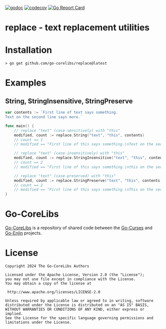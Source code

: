 [![godoc](https://img.shields.io/badge/godoc-reference-blue.svg)](https://pkg.go.dev/github.com/go-corelibs/replace)
[![codecov](https://codecov.io/gh/go-corelibs/replace/graph/badge.svg?token=VYMEpT55Gx)](https://codecov.io/gh/go-corelibs/replace)
[![Go Report Card](https://goreportcard.com/badge/github.com/go-corelibs/replace)](https://goreportcard.com/report/github.com/go-corelibs/replace)

# replace - text replacement utilities

# Installation

``` shell
> go get github.com/go-corelibs/replace@latest
```

# Examples

## String, StringInsensitive, StringPreserve

``` go
var contents := `First line of text says something.
Text on the second line says more.`

func main() {
    // replace "text" (case-sensitively) with "this"
    modified, count := replace.String("text", "this", contents)
    // count == 1
    // modified == "First line of this says something.\nText on the second line says more."

    // replace "text" (case-insensitively) with "this"
    modified, count := replace.StringInsensitive("text", "this", contents)
    // count == 2
    // modified == "First line of this says something.\nthis on the second line says more."

    // replace "text" (case-preserved) with "this"
    modified, count := replace.StringPreserve("text", "this", contents)
    // count == 2
    // modified == "First line of this says something.\nThis on the second line says more."
}
```

# Go-CoreLibs

[Go-CoreLibs] is a repository of shared code between the [Go-Curses] and
[Go-Enjin] projects.

# License

```
Copyright 2024 The Go-CoreLibs Authors

Licensed under the Apache License, Version 2.0 (the "License");
you may not use file except in compliance with the License.
You may obtain a copy of the license at

 http://www.apache.org/licenses/LICENSE-2.0

Unless required by applicable law or agreed to in writing, software
distributed under the License is distributed on an "AS IS" BASIS,
WITHOUT WARRANTIES OR CONDITIONS OF ANY KIND, either express or implied.
See the License for the specific language governing permissions and
limitations under the License.
```

[Go-CoreLibs]: https://github.com/go-corelibs
[Go-Curses]: https://github.com/go-curses
[Go-Enjin]: https://github.com/go-enjin
